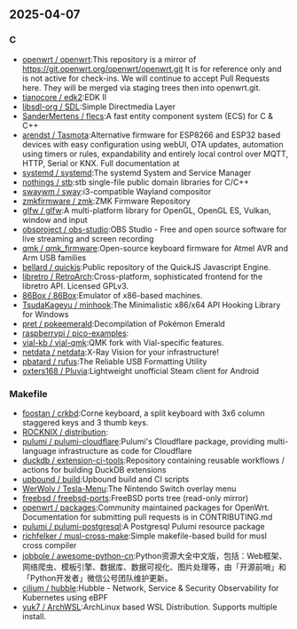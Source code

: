 ## 2025-04-07

### C

* [openwrt / openwrt](https://github.com/openwrt/openwrt):This repository is a mirror of https://git.openwrt.org/openwrt/openwrt.git It is for reference only and is not active for check-ins. We will continue to accept Pull Requests here. They will be merged via staging trees then into openwrt.git.
* [tianocore / edk2](https://github.com/tianocore/edk2):EDK II
* [libsdl-org / SDL](https://github.com/libsdl-org/SDL):Simple Directmedia Layer
* [SanderMertens / flecs](https://github.com/SanderMertens/flecs):A fast entity component system (ECS) for C & C++
* [arendst / Tasmota](https://github.com/arendst/Tasmota):Alternative firmware for ESP8266 and ESP32 based devices with easy configuration using webUI, OTA updates, automation using timers or rules, expandability and entirely local control over MQTT, HTTP, Serial or KNX. Full documentation at
* [systemd / systemd](https://github.com/systemd/systemd):The systemd System and Service Manager
* [nothings / stb](https://github.com/nothings/stb):stb single-file public domain libraries for C/C++
* [swaywm / sway](https://github.com/swaywm/sway):i3-compatible Wayland compositor
* [zmkfirmware / zmk](https://github.com/zmkfirmware/zmk):ZMK Firmware Repository
* [glfw / glfw](https://github.com/glfw/glfw):A multi-platform library for OpenGL, OpenGL ES, Vulkan, window and input
* [obsproject / obs-studio](https://github.com/obsproject/obs-studio):OBS Studio - Free and open source software for live streaming and screen recording
* [qmk / qmk_firmware](https://github.com/qmk/qmk_firmware):Open-source keyboard firmware for Atmel AVR and Arm USB families
* [bellard / quickjs](https://github.com/bellard/quickjs):Public repository of the QuickJS Javascript Engine.
* [libretro / RetroArch](https://github.com/libretro/RetroArch):Cross-platform, sophisticated frontend for the libretro API. Licensed GPLv3.
* [86Box / 86Box](https://github.com/86Box/86Box):Emulator of x86-based machines.
* [TsudaKageyu / minhook](https://github.com/TsudaKageyu/minhook):The Minimalistic x86/x64 API Hooking Library for Windows
* [pret / pokeemerald](https://github.com/pret/pokeemerald):Decompilation of Pokémon Emerald
* [raspberrypi / pico-examples](https://github.com/raspberrypi/pico-examples):
* [vial-kb / vial-qmk](https://github.com/vial-kb/vial-qmk):QMK fork with Vial-specific features.
* [netdata / netdata](https://github.com/netdata/netdata):X-Ray Vision for your infrastructure!
* [pbatard / rufus](https://github.com/pbatard/rufus):The Reliable USB Formatting Utility
* [oxters168 / Pluvia](https://github.com/oxters168/Pluvia):Lightweight unofficial Steam client for Android

### Makefile

* [foostan / crkbd](https://github.com/foostan/crkbd):Corne keyboard, a split keyboard with 3x6 column staggered keys and 3 thumb keys.
* [ROCKNIX / distribution](https://github.com/ROCKNIX/distribution):
* [pulumi / pulumi-cloudflare](https://github.com/pulumi/pulumi-cloudflare):Pulumi's Cloudflare package, providing multi-language infrastructure as code for Cloudflare
* [duckdb / extension-ci-tools](https://github.com/duckdb/extension-ci-tools):Repository containing reusable workflows / actions for building DuckDB extensions
* [upbound / build](https://github.com/upbound/build):Upbound build and CI scripts
* [WerWolv / Tesla-Menu](https://github.com/WerWolv/Tesla-Menu):The Nintendo Switch overlay menu
* [freebsd / freebsd-ports](https://github.com/freebsd/freebsd-ports):FreeBSD ports tree (read-only mirror)
* [openwrt / packages](https://github.com/openwrt/packages):Community maintained packages for OpenWrt. Documentation for submitting pull requests is in CONTRIBUTING.md
* [pulumi / pulumi-postgresql](https://github.com/pulumi/pulumi-postgresql):A Postgresql Pulumi resource package
* [richfelker / musl-cross-make](https://github.com/richfelker/musl-cross-make):Simple makefile-based build for musl cross compiler
* [jobbole / awesome-python-cn](https://github.com/jobbole/awesome-python-cn):Python资源大全中文版，包括：Web框架、网络爬虫、模板引擎、数据库、数据可视化、图片处理等，由「开源前哨」和「Python开发者」微信公号团队维护更新。
* [cilium / hubble](https://github.com/cilium/hubble):Hubble - Network, Service & Security Observability for Kubernetes using eBPF
* [yuk7 / ArchWSL](https://github.com/yuk7/ArchWSL):ArchLinux based WSL Distribution. Supports multiple install.
